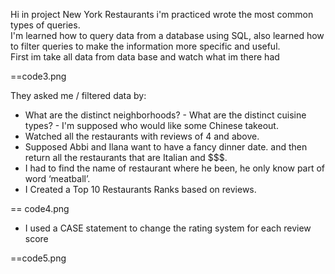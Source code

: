 Hi in project New York Restaurants i'm practiced wrote the most common types of queries.  
I'm learned how to query data from a database using SQL, also learned how to filter queries to make the information more specific and useful.  
First im take all data from data base and watch what im there had  

==code3.png  

They asked me / filtered data by:  
- What are the distinct neighborhoods?  - What are the distinct cuisine types?  - I'm supposed who would like some Chinese takeout.  
- Watched all the restaurants with reviews of 4 and above.  
- Supposed Abbi and Ilana want to have a fancy dinner date. and then return all the restaurants that are Italian and $$$.  
- I had to find the name of restaurant where he been, he only know part of word ‘meatball’.  
- I Created a Top 10 Restaurants Ranks based on reviews.  

== code4.png

- I used a CASE statement to change the rating system for each review score  

==code5.png

